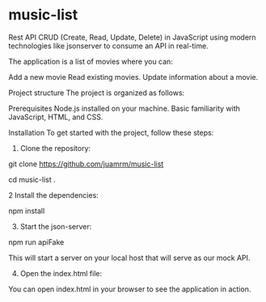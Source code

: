 # music-list

Rest API CRUD (Create, Read, Update, Delete) in JavaScript using modern technologies like jsonserver to consume an API in real-time.

The application is a list of movies where you can:

Add a new movie
Read existing movies.
Update information about a movie.

Project structure
The project is organized as follows:

Prerequisites
Node.js installed on your machine.
Basic familiarity with JavaScript, HTML, and CSS.

Installation
To get started with the project, follow these steps:

1. Clone the repository:

git clone https://github.com/juamrm/music-list

cd music-list .

2 Install the dependencies:

npm install

3. Start the json-server:

npm run apiFake

This will start a server on your local host that will serve as our mock API.

4. Open the index.html file:

You can open index.html in your browser to see the application in action.
